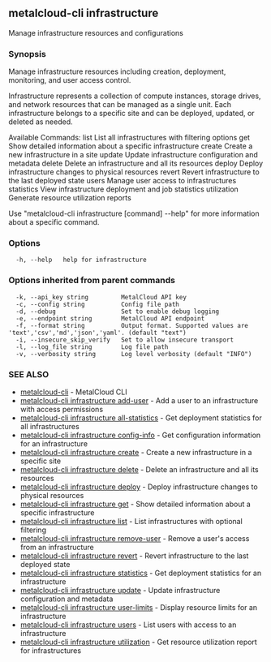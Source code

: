 ## metalcloud-cli infrastructure

Manage infrastructure resources and configurations

### Synopsis

Manage infrastructure resources including creation, deployment, monitoring, and user access control.

Infrastructure represents a collection of compute instances, storage drives, and network resources 
that can be managed as a single unit. Each infrastructure belongs to a specific site and can be 
deployed, updated, or deleted as needed.

Available Commands:
  list         List all infrastructures with filtering options
  get          Show detailed information about a specific infrastructure
  create       Create a new infrastructure in a site
  update       Update infrastructure configuration and metadata
  delete       Delete an infrastructure and all its resources
  deploy       Deploy infrastructure changes to physical resources
  revert       Revert infrastructure to the last deployed state
  users        Manage user access to infrastructures
  statistics   View infrastructure deployment and job statistics
  utilization  Generate resource utilization reports

Use "metalcloud-cli infrastructure [command] --help" for more information about a specific command.

### Options

```
  -h, --help   help for infrastructure
```

### Options inherited from parent commands

```
  -k, --api_key string         MetalCloud API key
  -c, --config string          Config file path
  -d, --debug                  Set to enable debug logging
  -e, --endpoint string        MetalCloud API endpoint
  -f, --format string          Output format. Supported values are 'text','csv','md','json','yaml'. (default "text")
  -i, --insecure_skip_verify   Set to allow insecure transport
  -l, --log_file string        Log file path
  -v, --verbosity string       Log level verbosity (default "INFO")
```

### SEE ALSO

* [metalcloud-cli](metalcloud-cli.md)	 - MetalCloud CLI
* [metalcloud-cli infrastructure add-user](metalcloud-cli_infrastructure_add-user.md)	 - Add a user to an infrastructure with access permissions
* [metalcloud-cli infrastructure all-statistics](metalcloud-cli_infrastructure_all-statistics.md)	 - Get deployment statistics for all infrastructures
* [metalcloud-cli infrastructure config-info](metalcloud-cli_infrastructure_config-info.md)	 - Get configuration information for an infrastructure
* [metalcloud-cli infrastructure create](metalcloud-cli_infrastructure_create.md)	 - Create a new infrastructure in a specific site
* [metalcloud-cli infrastructure delete](metalcloud-cli_infrastructure_delete.md)	 - Delete an infrastructure and all its resources
* [metalcloud-cli infrastructure deploy](metalcloud-cli_infrastructure_deploy.md)	 - Deploy infrastructure changes to physical resources
* [metalcloud-cli infrastructure get](metalcloud-cli_infrastructure_get.md)	 - Show detailed information about a specific infrastructure
* [metalcloud-cli infrastructure list](metalcloud-cli_infrastructure_list.md)	 - List infrastructures with optional filtering
* [metalcloud-cli infrastructure remove-user](metalcloud-cli_infrastructure_remove-user.md)	 - Remove a user's access from an infrastructure
* [metalcloud-cli infrastructure revert](metalcloud-cli_infrastructure_revert.md)	 - Revert infrastructure to the last deployed state
* [metalcloud-cli infrastructure statistics](metalcloud-cli_infrastructure_statistics.md)	 - Get deployment statistics for an infrastructure
* [metalcloud-cli infrastructure update](metalcloud-cli_infrastructure_update.md)	 - Update infrastructure configuration and metadata
* [metalcloud-cli infrastructure user-limits](metalcloud-cli_infrastructure_user-limits.md)	 - Display resource limits for an infrastructure
* [metalcloud-cli infrastructure users](metalcloud-cli_infrastructure_users.md)	 - List users with access to an infrastructure
* [metalcloud-cli infrastructure utilization](metalcloud-cli_infrastructure_utilization.md)	 - Get resource utilization report for infrastructures

